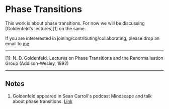 # Phase Transitions

This work is about phase transitions. For now we will be discussing [Goldenfeld's lectures][1] on the same.

If you are intererested in joining/contributing/collaborating, please drop an email to [me](mailto:djkuzhively@gmail.com)

---

[1]: N. D. Goldenfeld. Lectures on Phase Transitions and the Renormalisation Group (Addison-Wesley, 1992)

---

## Notes

1. Goldenfeld appeared in Sean Carroll's podcast Mindscape and talk about phase transitions. [Link](https://www.preposterousuniverse.com/podcast/2021/09/06/163-nigel-goldenfeld-on-phase-transitions-criticality-and-biology/)

